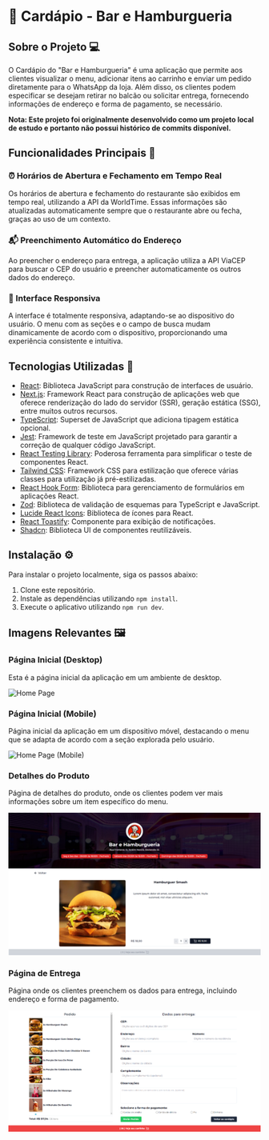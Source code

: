 # 🍔 Cardápio - Bar e Hamburgueria

## Sobre o Projeto 💻

O Cardápio do "Bar e Hamburgueria" é uma aplicação que permite aos clientes visualizar o menu, adicionar itens ao carrinho e enviar um pedido diretamente para o WhatsApp da loja. Além disso, os clientes podem especificar se desejam retirar no balcão ou solicitar entrega, fornecendo informações de endereço e forma de pagamento, se necessário.

**Nota: Este projeto foi originalmente desenvolvido como um projeto local de estudo e portanto não possui histórico de commits disponível.**

## Funcionalidades Principais 📝

### ⏰ Horários de Abertura e Fechamento em Tempo Real

Os horários de abertura e fechamento do restaurante são exibidos em tempo real, utilizando a API da WorldTime. Essas informações são atualizadas automaticamente sempre que o restaurante abre ou fecha, graças ao uso de um contexto.

### 📬 Preenchimento Automático do Endereço

Ao preencher o endereço para entrega, a aplicação utiliza a API ViaCEP para buscar o CEP do usuário e preencher automaticamente os outros dados do endereço.

### 📱 Interface Responsiva

A interface é totalmente responsiva, adaptando-se ao dispositivo do usuário. O menu com as seções e o campo de busca mudam dinamicamente de acordo com o dispositivo, proporcionando uma experiência consistente e intuitiva.

## Tecnologias Utilizadas 🚀

- [React](https://react.dev/): Biblioteca JavaScript para construção de interfaces de usuário.
- [Next.js](https://nextjs.org/): Framework React para construção de aplicações web que oferece renderização do lado do servidor (SSR), geração estática (SSG), entre muitos outros recursos.
- [TypeScript](https://www.typescriptlang.org/): Superset de JavaScript que adiciona tipagem estática opcional.
- [Jest](https://jestjs.io/): Framework de teste em JavaScript projetado para garantir a correção de qualquer código JavaScript.
- [React Testing Library](https://testing-library.com/): Poderosa ferramenta para simplificar o teste de componentes React.
- [Tailwind CSS](https://tailwindcss.com/): Framework CSS para estilização que oferece várias classes para utilização já pré-estilizadas.
- [React Hook Form](https://react-hook-form.com/): Biblioteca para gerenciamento de formulários em aplicações React.
- [Zod](https://github.com/colinhacks/zod): Biblioteca de validação de esquemas para TypeScript e JavaScript.
- [Lucide React Icons](https://lucide.dev/): Biblioteca de ícones para React.
- [React Toastify](https://www.npmjs.com/package/react-toastify): Componente para exibição de notificações.
- [Shadcn](https://ui.shadcn.com/): Biblioteca UI de componentes reutilizáveis.

## Instalação ⚙️

Para instalar o projeto localmente, siga os passos abaixo:

1. Clone este repositório.
2. Instale as dependências utilizando `npm install`.
3. Execute o aplicativo utilizando `npm run dev`.

## Imagens Relevantes 🖼️

### Página Inicial (Desktop)

Esta é a página inicial da aplicação em um ambiente de desktop.

![Home Page](screenshots/home-desktop.gif)

### Página Inicial (Mobile)

Página inicial da aplicação em um dispositivo móvel, destacando o menu que se adapta de acordo com a seção explorada pelo usuário.

![Home Page (Mobile)](screenshots/home-mobile.gif)

### Detalhes do Produto

Página de detalhes do produto, onde os clientes podem ver mais informações sobre um item específico do menu.

![Product Detail Page](screenshots/product-detail.png)

### Página de Entrega

Página onde os clientes preenchem os dados para entrega, incluindo endereço e forma de pagamento.

![Delivery Page](screenshots/delivery-page.png)
